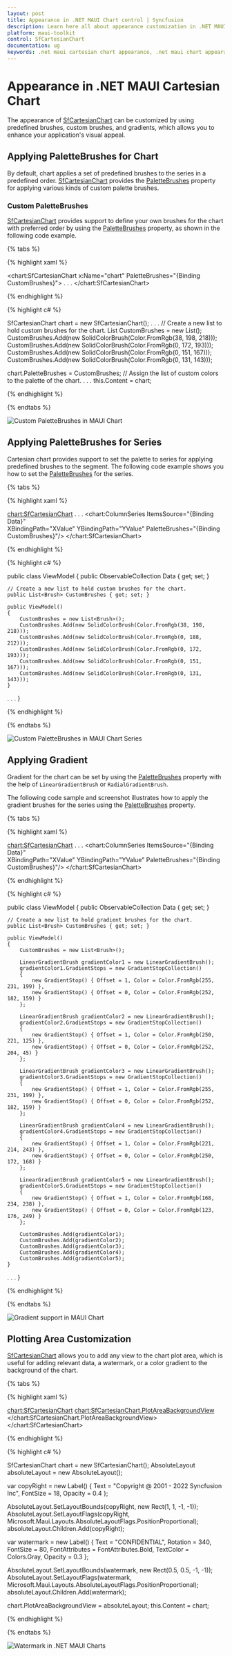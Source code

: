```yaml
---
layout: post
title: Appearance in .NET MAUI Chart control | Syncfusion
description: Learn here all about appearance customization in .NET MAUI Chart (SfCartesianChart), its elements and more.
platform: maui-toolkit
control: SfCartesianChart
documentation: ug
keywords: .net maui cartesian chart appearance, .net maui chart appearance customization, syncfusion maui cartesian chart appearance, .net maui chart styling.
---
```


# Appearance in .NET MAUI Cartesian Chart
The appearance of [SfCartesianChart](https://help.syncfusion.com/cr/maui-toolkit/Syncfusion.Maui.Toolkit.Charts.SfCartesianChart.html) can be customized by using predefined brushes, custom brushes, and gradients, which allows you to enhance your application's visual appeal.

## Applying PaletteBrushes for Chart

By default, chart applies a set of predefined brushes to the series in a predefined order. [SfCartesianChart](https://help.syncfusion.com/cr/maui-toolkit/Syncfusion.Maui.Toolkit.Charts.SfCartesianChart.html) provides the [PaletteBrushes](https://help.syncfusion.com/cr/maui-toolkit/Syncfusion.Maui.Toolkit.Charts.SfCartesianChart.html#Syncfusion_Maui_Toolkit_Charts_SfCartesianChart_PaletteBrushes) property for applying various kinds of custom palette brushes.

### Custom PaletteBrushes

[SfCartesianChart](https://help.syncfusion.com/cr/maui-toolkit/Syncfusion.Maui.Toolkit.Charts.SfCartesianChart.html) provides support to define your own brushes for the chart with preferred order by using the [PaletteBrushes](https://help.syncfusion.com/cr/maui-toolkit/Syncfusion.Maui.Toolkit.Charts.SfCartesianChart.html#Syncfusion_Maui_Toolkit_Charts_SfCartesianChart_PaletteBrushes) property, as shown in the following code example.

{% tabs %}

{% highlight xaml %}

<chart:SfCartesianChart x:Name="chart" PaletteBrushes="{Binding CustomBrushes}">
. . .
</chart:SfCartesianChart>

{% endhighlight %}

{% highlight c# %}

SfCartesianChart chart = new SfCartesianChart();
. . .
// Create a new list to hold custom brushes for the chart.
List<Brush> CustomBrushes = new List<Brush>();
CustomBrushes.Add(new SolidColorBrush(Color.FromRgb(38, 198, 218)));
CustomBrushes.Add(new SolidColorBrush(Color.FromRgb(0, 172, 193)));
CustomBrushes.Add(new SolidColorBrush(Color.FromRgb(0, 151, 167)));
CustomBrushes.Add(new SolidColorBrush(Color.FromRgb(0, 131, 143)));

chart.PaletteBrushes = CustomBrushes; // Assign the list of custom colors to the palette of the chart. 
. . .
this.Content = chart;

{% endhighlight %}

{% endtabs %}

![Custom PaletteBrushes in MAUI Chart](Appearance_images/MAUI_chart_custom_palette.png)

## Applying PaletteBrushes for Series

Cartesian chart provides support to set the palette to series for applying predefined brushes to the segment. The following code example shows you how to set the [PaletteBrushes](https://help.syncfusion.com/cr/maui-toolkit/Syncfusion.Maui.Toolkit.Charts.SfCartesianChart.html#Syncfusion_Maui_Toolkit_Charts_SfCartesianChart_PaletteBrushes) for the series.

{% tabs %}

{% highlight xaml %}

<chart:SfCartesianChart>
    . . .
    <chart:ColumnSeries ItemsSource="{Binding Data}"  
                        XBindingPath="XValue" 
                        YBindingPath="YValue" 
                        PaletteBrushes="{Binding CustomBrushes}"/>
</chart:SfCartesianChart>

{% endhighlight %}

{% highlight c# %}

public class ViewModel
{
	public ObservableCollection<Model> Data { get; set; }

    // Create a new list to hold custom brushes for the chart.
	public List<Brush> CustomBrushes { get; set; }

	public ViewModel()
	{
		CustomBrushes = new List<Brush>();
		CustomBrushes.Add(new SolidColorBrush(Color.FromRgb(38, 198, 218)));
		CustomBrushes.Add(new SolidColorBrush(Color.FromRgb(0, 188, 212)));
		CustomBrushes.Add(new SolidColorBrush(Color.FromRgb(0, 172, 193)));
		CustomBrushes.Add(new SolidColorBrush(Color.FromRgb(0, 151, 167)));
		CustomBrushes.Add(new SolidColorBrush(Color.FromRgb(0, 131, 143)));
	}

. . .
}

{% endhighlight %}

{% endtabs %}

![Custom PaletteBrushes in MAUI Chart Series](Appearance_images/MAUI_chart_custom_palette_series.png)

## Applying Gradient

Gradient for the chart can be set by using the [PaletteBrushes](https://help.syncfusion.com/cr/maui-toolkit/Syncfusion.Maui.Toolkit.Charts.SfCartesianChart.html#Syncfusion_Maui_Toolkit_Charts_SfCartesianChart_PaletteBrushes) property with the help of `LinearGradientBrush` or `RadialGradientBrush`.

The following code sample and screenshot illustrates how to apply the gradient brushes for the series using the [PaletteBrushes](https://help.syncfusion.com/cr/maui-toolkit/Syncfusion.Maui.Toolkit.Charts.SfCartesianChart.html#Syncfusion_Maui_Toolkit_Charts_SfCartesianChart_PaletteBrushes) property.

{% tabs %}

{% highlight xaml %}

<chart:SfCartesianChart>
    . . .
    <chart:ColumnSeries ItemsSource="{Binding Data}"  
                        XBindingPath="XValue" 
                        YBindingPath="YValue" 
                        PaletteBrushes="{Binding CustomBrushes}"/>
</chart:SfCartesianChart>

{% endhighlight %}

{% highlight c# %}

public class ViewModel
{
	public ObservableCollection<Model> Data { get; set; }
     
	// Create a new list to hold gradient brushes for the chart.
	public List<Brush> CustomBrushes { get; set; }

	public ViewModel()
	{
		CustomBrushes = new List<Brush>();

		LinearGradientBrush gradientColor1 = new LinearGradientBrush();
		gradientColor1.GradientStops = new GradientStopCollection()
		{
			new GradientStop() { Offset = 1, Color = Color.FromRgb(255, 231, 199) },
			new GradientStop() { Offset = 0, Color = Color.FromRgb(252, 182, 159) }
		};

		LinearGradientBrush gradientColor2 = new LinearGradientBrush();
		gradientColor2.GradientStops = new GradientStopCollection()
		{
			new GradientStop() { Offset = 1, Color = Color.FromRgb(250, 221, 125) },
			new GradientStop() { Offset = 0, Color = Color.FromRgb(252, 204, 45) }
		};

		LinearGradientBrush gradientColor3 = new LinearGradientBrush();
		gradientColor3.GradientStops = new GradientStopCollection()
		{
			new GradientStop() { Offset = 1, Color = Color.FromRgb(255, 231, 199) },
			new GradientStop() { Offset = 0, Color = Color.FromRgb(252, 182, 159) }
		};

		LinearGradientBrush gradientColor4 = new LinearGradientBrush();
		gradientColor4.GradientStops = new GradientStopCollection()
		{
			new GradientStop() { Offset = 1, Color = Color.FromRgb(221, 214, 243) },
			new GradientStop() { Offset = 0, Color = Color.FromRgb(250, 172, 168) }
		};

		LinearGradientBrush gradientColor5 = new LinearGradientBrush();
		gradientColor5.GradientStops = new GradientStopCollection()
		{
			new GradientStop() { Offset = 1, Color = Color.FromRgb(168, 234, 238) },
			new GradientStop() { Offset = 0, Color = Color.FromRgb(123, 176, 249) }
		};

		CustomBrushes.Add(gradientColor1);
		CustomBrushes.Add(gradientColor2);
		CustomBrushes.Add(gradientColor3);
		CustomBrushes.Add(gradientColor4);
		CustomBrushes.Add(gradientColor5);
	}

. . .
}

{% endhighlight %}

{% endtabs %}

![Gradient support in MAUI Chart](Appearance_images/MAUI_chart_gradient_color.png)

## Plotting Area Customization

[SfCartesianChart](https://help.syncfusion.com/cr/maui-toolkit/Syncfusion.Maui.Toolkit.Charts.SfCartesianChart.html) allows you to add any view to the chart plot area, which is useful for adding relevant data, a watermark, or a color gradient to the background of the chart.

{% tabs %}

{% highlight xaml %}

<chart:SfCartesianChart>
    <chart:SfCartesianChart.PlotAreaBackgroundView>
        <AbsoluteLayout>
      	    <Label Text="Copyright @ 2001 - 2022 Syncfusion Inc"
	           FontSize="18" AbsoluteLayout.LayoutBounds="1,1,-1,-1"
		   	   AbsoluteLayout.LayoutFlags="PositionProportional"
		       Opacity="0.4"/>
       	    <Label Text="CONFIDENTIAL"
		   Rotation="340"
		   FontSize="80"
		   FontAttributes="Bold,Italic"
		   TextColor="Gray"
		   Margin="10,0,0,0"
		   AbsoluteLayout.LayoutBounds="0.5,0.5,-1,-1"
		   AbsoluteLayout.LayoutFlags="PositionProportional"
		   Opacity="0.3"/>
        </AbsoluteLayout>
    </chart:SfCartesianChart.PlotAreaBackgroundView>
</chart:SfCartesianChart>

{% endhighlight %}

{% highlight c# %}

SfCartesianChart chart = new SfCartesianChart();
AbsoluteLayout absoluteLayout = new AbsoluteLayout();

var copyRight = new Label() 
{
	Text = "Copyright @ 2001 - 2022 Syncfusion Inc",
	FontSize = 18,
	Opacity = 0.4
};

AbsoluteLayout.SetLayoutBounds(copyRight, new Rect(1, 1, -1, -1));
AbsoluteLayout.SetLayoutFlags(copyRight, Microsoft.Maui.Layouts.AbsoluteLayoutFlags.PositionProportional);
absoluteLayout.Children.Add(copyRight);

var watermark = new Label()
{
    	Text = "CONFIDENTIAL",
    	Rotation = 340,
	FontSize = 80,
	FontAttributes = FontAttributes.Bold,
	TextColor = Colors.Gray, 
	Opacity = 0.3
};

AbsoluteLayout.SetLayoutBounds(watermark, new Rect(0.5, 0.5, -1, -1));
AbsoluteLayout.SetLayoutFlags(watermark, Microsoft.Maui.Layouts.AbsoluteLayoutFlags.PositionProportional);
absoluteLayout.Children.Add(watermark);

chart.PlotAreaBackgroundView = absoluteLayout;
this.Content = chart;

{% endhighlight %}

{% endtabs %}

![Watermark in .NET MAUI Charts](Appearance_images/water_mark.jpg)
